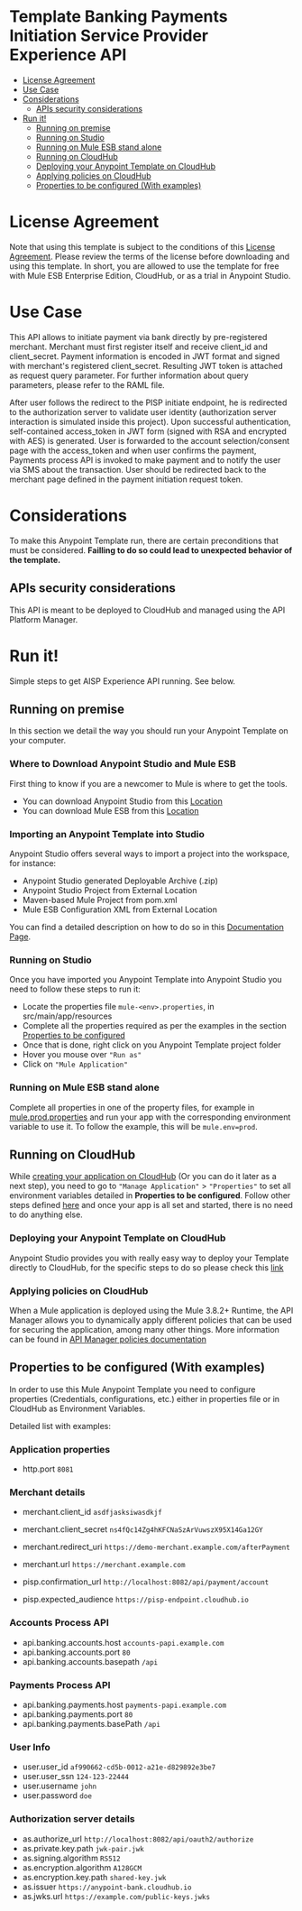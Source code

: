 # Template Banking Payments Initiation Service Provider Experience API

+ [License Agreement](#licenseagreement)
+ [Use Case](#usecase)
+ [Considerations](#considerations)
	* [APIs security considerations](#apissecurityconsiderations)
+ [Run it!](#runit)
	* [Running on premise](#runonopremise)
	* [Running on Studio](#runonstudio)
	* [Running on Mule ESB stand alone](#runonmuleesbstandalone)
	* [Running on CloudHub](#runoncloudhub)
	* [Deploying your Anypoint Template on CloudHub](#deployingyouranypointtemplateoncloudhub)
	* [Applying policies on CloudHub](#applyingpolicies)
	* [Properties to be configured (With examples)](#propertiestobeconfigured)

# License Agreement <a name="licenseagreement"/>
Note that using this template is subject to the conditions of this [License Agreement](AnypointTemplateLicense.pdf).
Please review the terms of the license before downloading and using this template. In short, you are allowed to use the template for free with Mule ESB Enterprise Edition, CloudHub, or as a trial in Anypoint Studio.

# Use Case <a name="usecase"/>
This API allows to initiate payment via bank directly by pre-registered merchant.
Merchant must first register itself and receive client_id and client_secret. Payment information is encoded in JWT format
and signed with merchant's registered client_secret. Resulting JWT token is attached as request query parameter.
For further information about query parameters, please refer to the RAML file.

After user follows the redirect to the PISP initiate endpoint, he is redirected to the authorization server to validate
user identity (authorization server interaction is simulated inside this project). Upon successful authentication, self-contained access_token in JWT form (signed with RSA and encrypted with AES) is generated.
User is forwarded to the account selection/consent page with the access_token and when user confirms the payment, Payments process API is invoked to make payment and to notify the user via SMS about the transaction.
User should be redirected back to the merchant page defined in the payment initiation request token.

# Considerations <a name="considerations"/>

To make this Anypoint Template run, there are certain preconditions that must be considered. **Failling to do so could lead to unexpected behavior of the template.**

## APIs security considerations <a name="apissecurityconsiderations"/>
This API is meant to be deployed to CloudHub and managed using the API Platform Manager.

# Run it! <a name="runit"/>
Simple steps to get AISP Experience API running.
See below.

## Running on premise <a name="runonopremise"/>
In this section we detail the way you should run your Anypoint Template on your computer.


### Where to Download Anypoint Studio and Mule ESB
First thing to know if you are a newcomer to Mule is where to get the tools.

+ You can download Anypoint Studio from this [Location](https://www.mulesoft.com/platform/studio)
+ You can download Mule ESB from this [Location](https://www.mulesoft.com/platform/soa/mule-esb-open-source-esb)

### Importing an Anypoint Template into Studio
Anypoint Studio offers several ways to import a project into the workspace, for instance: 

+ Anypoint Studio generated Deployable Archive (.zip)
+ Anypoint Studio Project from External Location
+ Maven-based Mule Project from pom.xml
+ Mule ESB Configuration XML from External Location

You can find a detailed description on how to do so in this [Documentation Page](https://docs.mulesoft.com/anypoint-studio/v/6/importing-and-exporting-in-studio).

### Running on Studio <a name="runonstudio"/>
Once you have imported you Anypoint Template into Anypoint Studio you need to follow these steps to run it:

+ Locate the properties file `mule-<env>.properties`, in src/main/app/resources
+ Complete all the properties required as per the examples in the section [Properties to be configured](#propertiestobeconfigured)
+ Once that is done, right click on you Anypoint Template project folder 
+ Hover you mouse over `"Run as"`
+ Click on  `"Mule Application"`

### Running on Mule ESB stand alone <a name="runonmuleesbstandalone"/>
Complete all properties in one of the property files, for example in [mule.prod.properties](../master/src/main/resources/mule.prod.properties) and run your app with the corresponding environment variable to use it. To follow the example, this will be `mule.env=prod`. 

## Running on CloudHub <a name="runoncloudhub"/>
While [creating your application on CloudHub](https://docs.mulesoft.com/runtime-manager/hello-world-on-cloudhub) (Or you can do it later as a next step), you need to go to `"Manage Application"` > `"Properties"` to set all environment variables detailed in **Properties to be configured**.
Follow other steps defined [here](#runonpremise) and once your app is all set and started, there is no need to do anything else.

### Deploying your Anypoint Template on CloudHub <a name="deployingyouranypointtemplateoncloudhub"/>
Anypoint Studio provides you with really easy way to deploy your Template directly to CloudHub, for the specific steps to do so please check this [link](https://docs.mulesoft.com/mule-user-guide/v/3.8/deploying#DeployingMuleApplications-DeploytoCloudHub)

### Applying policies on CloudHub <a name="applyingpolicies"/>
When a Mule application is deployed using the Mule 3.8.2+ Runtime, the API Manager allows you to dynamically apply different policies that can be used for securing the application, among many other things. More information can be found in [API Manager policies documentation](https://docs.mulesoft.com/api-manager/using-policies)

## Properties to be configured (With examples) <a name="propertiestobeconfigured"/>
In order to use this Mule Anypoint Template you need to configure properties (Credentials, configurations, etc.) either in properties file or in CloudHub as Environment Variables. 

Detailed list with examples:
### Application properties
+ http.port `8081`

### Merchant details
+ merchant.client_id `asdfjasksiwasdkjf`
+ merchant.client_secret `ns4fQc14Zg4hKFCNaSzArVuwszX95X14Ga12GY`
+ merchant.redirect_uri `https://demo-merchant.example.com/afterPayment`
+ merchant.url `https://merchant.example.com`

+ pisp.confirmation_url `http://localhost:8082/api/payment/account`
+ pisp.expected_audience `https://pisp-endpoint.cloudhub.io`


### Accounts Process API
+ api.banking.accounts.host `accounts-papi.example.com`
+ api.banking.accounts.port `80`
+ api.banking.accounts.basepath `/api`

### Payments Process API
+ api.banking.payments.host `payments-papi.example.com`
+ api.banking.payments.port `80`
+ api.banking.payments.basePath `/api`

### User Info
+ user.user_id `af990662-cd5b-0012-a21e-d829892e3be7`
+ user.user_ssn `124-123-22444`
+ user.username `john`
+ user.password `doe`

### Authorization server details
+ as.authorize_url `http://localhost:8082/api/oauth2/authorize`
+ as.private.key.path `jwk-pair.jwk`
+ as.signing.algorithm `RS512`
+ as.encryption.algorithm `A128GCM`
+ as.encryption.key.path `shared-key.jwk`
+ as.issuer `https://anypoint-bank.cloudhub.io`
+ as.jwks.url `https://example.com/public-keys.jwks`

